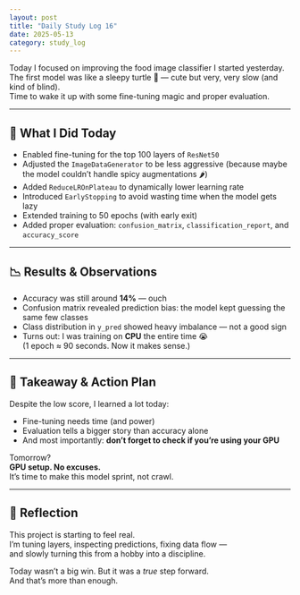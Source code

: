 ```yaml
---
layout: post
title: "Daily Study Log 16"
date: 2025-05-13
category: study_log
---
```


Today I focused on improving the food image classifier I started yesterday.  
The first model was like a sleepy turtle 🐢 — cute but very, very slow (and kind of blind).  
Time to wake it up with some fine-tuning magic and proper evaluation.

---

## 🔧 What I Did Today

- Enabled fine-tuning for the top 100 layers of `ResNet50`
- Adjusted the `ImageDataGenerator` to be less aggressive (because maybe the model couldn’t handle spicy augmentations 🌶️)
- Added `ReduceLROnPlateau` to dynamically lower learning rate
- Introduced `EarlyStopping` to avoid wasting time when the model gets lazy
- Extended training to 50 epochs (with early exit)
- Added proper evaluation: `confusion_matrix`, `classification_report`, and `accuracy_score`

---

## 📉 Results & Observations

- Accuracy was still around **14%** — ouch  
- Confusion matrix revealed prediction bias: the model kept guessing the same few classes
- Class distribution in `y_pred` showed heavy imbalance — not a good sign
- Turns out: I was training on **CPU** the entire time 😭  
  (1 epoch ≈ 90 seconds. Now it makes sense.)

---

## 💾 Takeaway & Action Plan

Despite the low score, I learned a lot today:  
- Fine-tuning needs time (and power)
- Evaluation tells a bigger story than accuracy alone
- And most importantly: **don’t forget to check if you’re using your GPU**

Tomorrow?  
**GPU setup. No excuses.**  
It’s time to make this model sprint, not crawl.

---

## 🧠 Reflection

This project is starting to feel real.  
I’m tuning layers, inspecting predictions, fixing data flow —  
and slowly turning this from a hobby into a discipline.

Today wasn’t a big win. But it was a *true* step forward.  
And that’s more than enough.

